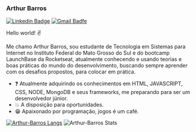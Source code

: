
### Arthur Barros 
[![Linkedin Badge](https://img.shields.io/badge/-LinkedIn-blue?style=flat-square&logo=Linkedin&logoColor=white&link=https://www.linkedin.com/in/arthur-barros-/)](https://www.linkedin.com/in/arthur-barros-/)
[![Gmail Badfe](https://img.shields.io/badge/-barrosarthur773@gmail.com-c14438?style=flat-square&logo=Gmail&logoColor=white&link=mailto:barrosarthur773@gmail.com)](mailto:barrosarthur773@gmail.com)

Hello world! ✌️

Me chamo Arthur Barros, sou estudante de Tecnologia em Sistemas para Internet no Instituto Federal do Mato Grosso do Sul e do bootcamp LaunchBase da Rocketseat, atualmente conhecendo e usando teorias e boas práticas do mundo do desenvolvimento, buscando sempre aprender com os desafios propostos, para colocar em prática. 

- :question: Atualmente adquirindo os conhecimentos em HTML, JAVASCRIPT, CSS, NODE, MongoDB e seus frameworks, me preparando para ser um desenvolvedor júnior.
- :collision: A disposição para oportunidades.
- :grin: Apaixonado por programação, jogos é um café.

[![Arthur-Barros Langs](https://github-readme-stats.vercel.app/api/top-langs/?username=Arthur-Barros&layout=compact&theme=radical)](https://github.com/Arthur-Barros/github-readme-stats)
![Arthur-Barros Stats](https://github-readme-stats.vercel.app/api?username=Arthur-Barros&theme=radical&show_icons=true)
